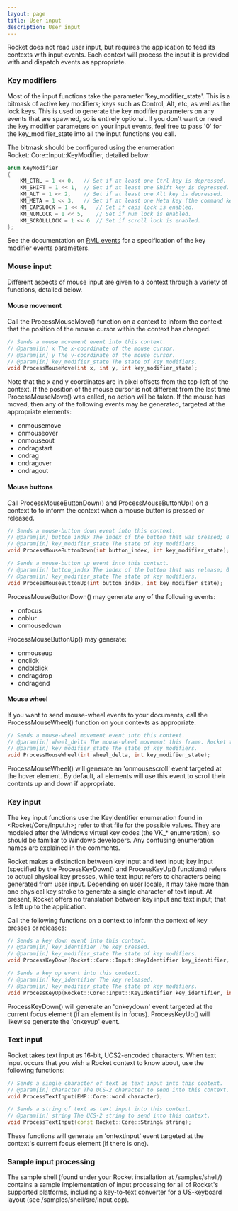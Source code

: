```yaml
---
layout: page
title: User input
description: User input
---
```


Rocket does not read user input, but requires the application to feed its contexts with input events. Each context will process the input it is provided with and dispatch events as appropriate.

### Key modifiers

Most of the input functions take the parameter 'key_modifier_state'. This is a bitmask of active key modifiers; keys such as Control, Alt, etc, as well as the lock keys. This is used to generate the key modifier parameters on any events that are spawned, so is entirely optional. If you don't want or need the key modifier parameters on your input events, feel free to pass '0' for the key_modifier_state into all the input functions you call.

The bitmask should be configured using the enumeration Rocket::Core::Input::KeyModifier, detailed below:

```cpp
enum KeyModifier
{
	KM_CTRL = 1 << 0,	// Set if at least one Ctrl key is depressed.
	KM_SHIFT = 1 << 1,	// Set if at least one Shift key is depressed.
	KM_ALT = 1 << 2,	// Set if at least one Alt key is depressed.
	KM_META = 1 << 3,	// Set if at least one Meta key (the command key) is depressed.
	KM_CAPSLOCK = 1 << 4,	// Set if caps lock is enabled.
	KM_NUMLOCK = 1 << 5,	// Set if num lock is enabled.
	KM_SCROLLLOCK = 1 << 6	// Set if scroll lock is enabled.
};
```

See the documentation on [RML events](../rml/events.html#events) for a specification of the key modifier events parameters.

### Mouse input

Different aspects of mouse input are given to a context through a variety of functions, detailed below.

#### Mouse movement

Call the ProcessMouseMove() function on a context to inform the context that the position of the mouse cursor within the context has changed.

```cpp
// Sends a mouse movement event into this context.
// @param[in] x The x-coordinate of the mouse cursor.
// @param[in] y The y-coordinate of the mouse cursor.
// @param[in] key_modifier_state The state of key modifiers.
void ProcessMouseMove(int x, int y, int key_modifier_state);
```

Note that the x and y coordinates are in pixel offsets from the top-left of the context. If the position of the mouse cursor is not different from the last time ProcessMouseMove() was called, no action will be taken. If the mouse has moved, then any of the following events may be generated, targeted at the appropriate elements:

* onmousemove
* onmouseover
* onmouseout
* ondragstart
* ondrag
* ondragover
* ondragout 

#### Mouse buttons

Call ProcessMouseButtonDown() and ProcessMouseButtonUp() on a context to to inform the context when a mouse button is pressed or released.

```cpp
// Sends a mouse-button down event into this context.
// @param[in] button_index The index of the button that was pressed; 0 for the left button, 1 for right, and any others from 2 onwards.
// @param[in] key_modifier_state The state of key modifiers.
void ProcessMouseButtonDown(int button_index, int key_modifier_state);

// Sends a mouse-button up event into this context.
// @param[in] button_index The index of the button that was release; 0 for the left button, 1 for right, and any others from 2 onwards.
// @param[in] key_modifier_state The state of key modifiers.
void ProcessMouseButtonUp(int button_index, int key_modifier_state);
```

ProcessMouseButtonDown() may generate any of the following events:

* onfocus
* onblur
* onmousedown 

ProcessMouseButtonUp() may generate:

* onmouseup
* onclick
* ondblclick
* ondragdrop
* ondragend 

#### Mouse wheel

If you want to send mouse-wheel events to your documents, call the ProcessMouseWheel() function on your contexts as appropriate.

```cpp
// Sends a mouse-wheel movement event into this context.
// @param[in] wheel_delta The mouse-wheel movement this frame. Rocket treats a negative delta as up movement (away from the user), positive as down.
// @param[in] key_modifier_state The state of key modifiers.
void ProcessMouseWheel(int wheel_delta, int key_modifier_state);
```

ProcessMouseWheel() will generate an 'onmousescroll' event targeted at the hover element. By default, all elements will use this event to scroll their contents up and down if appropriate.

### Key input

The key input functions use the KeyIdentifier enumeration found in <Rocket/Core/Input.h>; refer to that file for the possible values. They are modeled after the Windows virtual key codes (the VK_* enumeration), so should be familiar to Windows developers. Any confusing enumeration names are explained in the comments.

Rocket makes a distinction between key input and text input; key input (specified by the ProcessKeyDown() and ProcessKeyUp() functions) refers to actual physical key presses, while text input refers to characters being generated from user input. Depending on user locale, it may take more than one physical key stroke to generate a single character of text input. At present, Rocket offers no translation between key input and text input; that is left up to the application.

Call the following functions on a context to inform the context of key presses or releases:

```cpp
// Sends a key down event into this context.
// @param[in] key_identifier The key pressed.
// @param[in] key_modifier_state The state of key modifiers.
void ProcessKeyDown(Rocket::Core::Input::KeyIdentifier key_identifier, int key_modifier_state);

// Sends a key up event into this context.
// @param[in] key_identifier The key released.
// @param[in] key_modifier_state The state of key modifiers.
void ProcessKeyUp(Rocket::Core::Input::KeyIdentifier key_identifier, int key_modifier_state);
```

ProcessKeyDown() will generate an 'onkeydown' event targeted at the current focus element (if an element is in focus). ProcessKeyUp() will likewise generate the 'onkeyup' event.

### Text input

Rocket takes text input as 16-bit, UCS2-encoded characters. When text input occurs that you wish a Rocket context to know about, use the following functions:

```cpp
// Sends a single character of text as text input into this context.
// @param[in] character The UCS-2 character to send into this context.
void ProcessTextInput(EMP::Core::word character);

// Sends a string of text as text input into this context.
// @param[in] string The UCS-2 string to send into this context.
void ProcessTextInput(const Rocket::Core::String& string);
```

These functions will generate an 'ontextinput' event targeted at the context's current focus element (if there is one).

### Sample input processing

The sample shell (found under your Rocket installation at /samples/shell/) contains a sample implementation of input processing for all of Rocket's supported platforms, including a key-to-text converter for a US-keyboard layout (see /samples/shell/src/Input.cpp). 